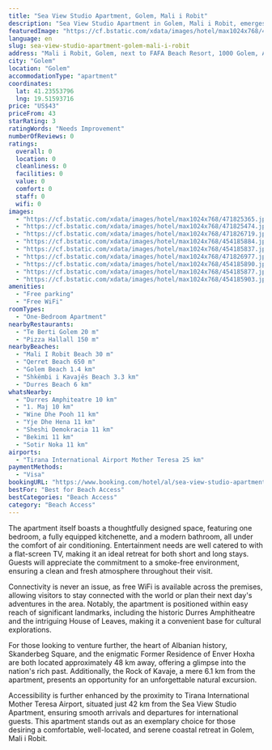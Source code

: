 ```yaml
---
title: "Sea View Studio Apartment, Golem, Mali i Robit"
description: "Sea View Studio Apartment in Golem, Mali i Robit, emerges as a prime choice for travelers seeking a serene getaway close to the Albanian coast."
featuredImage: "https://cf.bstatic.com/xdata/images/hotel/max1024x768/471825365.jpg?k=5eb95fb7841c059fa04d7eb112d953b5bef860424401a60bb161390d6836c246&o=&hp=1"
language: en
slug: sea-view-studio-apartment-golem-mali-i-robit
address: "Mali i Robit, Golem, next to FAFA Beach Resort, 1000 Golem, Albania"
city: "Golem"
location: "Golem"
accommodationType: "apartment"
coordinates:
  lat: 41.23553796
  lng: 19.51593716
price: "US$43"
priceFrom: 43
starRating: 3
ratingWords: "Needs Improvement"
numberOfReviews: 0
ratings:
  overall: 0
  location: 0
  cleanliness: 0
  facilities: 0
  value: 0
  comfort: 0
  staff: 0
  wifi: 0
images:
  - "https://cf.bstatic.com/xdata/images/hotel/max1024x768/471825365.jpg?k=5eb95fb7841c059fa04d7eb112d953b5bef860424401a60bb161390d6836c246&o=&hp=1"
  - "https://cf.bstatic.com/xdata/images/hotel/max1024x768/471825474.jpg?k=783db12b4566110e2da7e871f3c037a8affbfb7e952b1fba445e101792913314&o=&hp=1"
  - "https://cf.bstatic.com/xdata/images/hotel/max1024x768/471826719.jpg?k=47008386e204bac12ae2864954c76fe0a60bdc3d94c5ba870b676a11e934d8e1&o=&hp=1"
  - "https://cf.bstatic.com/xdata/images/hotel/max1024x768/454185884.jpg?k=a72ef6c51b2e99e43db46d696d914a7d85da2a242963b4e5f6c9abb44c432104&o=&hp=1"
  - "https://cf.bstatic.com/xdata/images/hotel/max1024x768/454185837.jpg?k=ccd332f80d51d7eedbfdb519cc355e27f0797a988c9dd7d2d6c1c9c7a2fdc746&o=&hp=1"
  - "https://cf.bstatic.com/xdata/images/hotel/max1024x768/471826977.jpg?k=af6f84dea9b56422d25bb812e0a318e7389add7e73d233872e5ecb4bfa600c9a&o=&hp=1"
  - "https://cf.bstatic.com/xdata/images/hotel/max1024x768/454185890.jpg?k=2aa788dada1aa0afe6e6002a241ebdfcae55d089fd0f871eee7d78e22b9c9846&o=&hp=1"
  - "https://cf.bstatic.com/xdata/images/hotel/max1024x768/454185877.jpg?k=e24d09f2d7e5307e9a9f9cce25e62064818d74371e228de2a6a03507fd3ca50e&o=&hp=1"
  - "https://cf.bstatic.com/xdata/images/hotel/max1024x768/454185903.jpg?k=41584ebc4dfece12f88e5f72495bf47b957193b7b5cc2aad4652fb3c77cfe180&o=&hp=1"
amenities:
  - "Free parking"
  - "Free WiFi"
roomTypes:
  - "One-Bedroom Apartment"
nearbyRestaurants:
  - "Te Berti Golem 20 m"
  - "Pizza Hallall 150 m"
nearbyBeaches:
  - "Mali I Robit Beach 30 m"
  - "Qerret Beach 650 m"
  - "Golem Beach 1.4 km"
  - "Shkëmbi i Kavajës Beach 3.3 km"
  - "Durres Beach 6 km"
whatsNearby:
  - "Durres Amphiteatre 10 km"
  - "1. Maj 10 km"
  - "Wine Dhe Pooh 11 km"
  - "Yje Dhe Hena 11 km"
  - "Sheshi Demokracia 11 km"
  - "Bekimi 11 km"
  - "Sotir Noka 11 km"
airports:
  - "Tirana International Airport Mother Teresa 25 km"
paymentMethods:
  - "Visa"
bookingURL: "https://www.booking.com/hotel/al/sea-view-studio-apartment-golem-mali-i-robit.en-gb.html?aid=8035640"
bestFor: "Best for Beach Access"
bestCategories: "Beach Access"
category: "Beach Access"
---
```


The apartment itself boasts a thoughtfully designed space, featuring one bedroom, a fully equipped kitchenette, and a modern bathroom, all under the comfort of air conditioning. Entertainment needs are well catered to with a flat-screen TV, making it an ideal retreat for both short and long stays. Guests will appreciate the commitment to a smoke-free environment, ensuring a clean and fresh atmosphere throughout their visit.

Connectivity is never an issue, as free WiFi is available across the premises, allowing visitors to stay connected with the world or plan their next day's adventures in the area. Notably, the apartment is positioned within easy reach of significant landmarks, including the historic Durres Amphitheatre and the intriguing House of Leaves, making it a convenient base for cultural explorations.

For those looking to venture further, the heart of Albanian history, Skanderbeg Square, and the enigmatic Former Residence of Enver Hoxha are both located approximately 48 km away, offering a glimpse into the nation's rich past. Additionally, the Rock of Kavaje, a mere 6.1 km from the apartment, presents an opportunity for an unforgettable natural excursion.

Accessibility is further enhanced by the proximity to Tirana International Mother Teresa Airport, situated just 42 km from the Sea View Studio Apartment, ensuring smooth arrivals and departures for international guests. This apartment stands out as an exemplary choice for those desiring a comfortable, well-located, and serene coastal retreat in Golem, Mali i Robit.